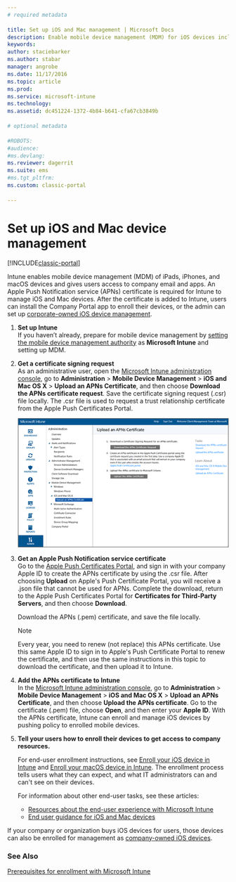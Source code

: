 ```yaml
---
# required metadata

title: Set up iOS and Mac management | Microsoft Docs
description: Enable mobile device management (MDM) for iOS devices including iPads and iPhones as well as Mac OS X devices with Microsoft Intune.
keywords:
author: staciebarker
ms.author: stabar
manager: angrobe
ms.date: 11/17/2016
ms.topic: article
ms.prod:
ms.service: microsoft-intune
ms.technology:
ms.assetid: dc451224-1372-4b84-b641-cfa67cb3849b

# optional metadata

#ROBOTS:
#audience:
#ms.devlang:
ms.reviewer: dagerrit
ms.suite: ems
#ms.tgt_pltfrm:
ms.custom: classic-portal

---
```


# Set up iOS and Mac device management

[!INCLUDE[classic-portal](../includes/classic-portal.md)]

Intune enables mobile device management (MDM) of iPads, iPhones, and macOS devices and gives users access to company email and apps. An Apple Push Notification service (APNs) certificate is required for Intune to manage iOS and Mac devices. After the certificate is added to Intune, users can install the Company Portal app to enroll their devices, or the admin can set up [corporate-owned iOS device management](enroll-corporate-owned-ios-devices-in-microsoft-intune.md).

1.  **Set up Intune**<br>
    If you haven’t already, prepare for mobile device management by  [setting the mobile device management authority](prerequisites-for-enrollment.md#step-2-set-mdm-authority) as **Microsoft Intune** and setting up MDM.

2.  **Get a certificate signing request**<br>
    As an administrative user, open the [Microsoft Intune administration console](http://manage.microsoft.com), go to **Administration** &gt; **Mobile Device Management** &gt; **iOS and Mac OS X** &gt; **Upload an APNs Certificate**, and then choose **Download the APNs certificate request**. Save the certificate signing request (.csr) file locally. The .csr file is used to request a trust relationship certificate from the Apple Push Certificates Portal.

    ![Upload APNs certificate dialog box](../media/Intune-iOS-enrollment-with-apns.png)

3.  **Get an Apple Push Notification service certificate**<br>
    Go to the [Apple Push Certificates Portal](http://go.microsoft.com/fwlink/?LinkId=269844), and sign in with your company Apple ID to create the APNs certificate by using the .csr file. After choosing **Upload** on Apple's Push Certificate Portal, you will receive a .json file that cannot be used for APNs. Complete the download, return to the Apple Push Certificates Portal for **Certificates for Third-Party Servers**, and then choose **Download**.

    Download the APNs (.pem) certificate, and save the file locally.

	> [!NOTE]
	> Every year, you need to renew (not replace) this APNs certificate. Use this same Apple ID to sign in to Apple's Push Certificate Portal to renew the certificate, and then use the same instructions in this topic to download the certificate, and then upload it to Intune.

4.  **Add the APNs certificate to Intune**<br>
    In the [Microsoft Intune administration console](http://manage.microsoft.com), go to **Administration** &gt; **Mobile Device Management** &gt; **iOS and Mac OS X** &gt; **Upload an APNs Certificate**, and then choose **Upload the APNs certificate**. Go to the certificate (.pem) file, choose **Open**, and then enter your **Apple ID**. With the APNs certificate, Intune can enroll and manage iOS devices by pushing policy to enrolled mobile devices.

5.  **Tell your users how to enroll their devices to get access to company resources.**

    For end-user enrollment instructions, see [Enroll your iOS device in Intune](../enduser/enroll-your-device-in-intune-ios.md) and [Enroll your macOS device in Intune](../enduser/enroll-your-device-in-intune-macos.md). The enrollment process tells users what they can expect, and what IT administrators can and can't see on their devices.

	For information about other end-user tasks, see these articles:
    - [Resources about the end-user experience with Microsoft Intune](what-to-tell-your-end-users-about-using-microsoft-intune.md)
    - [End user guidance for iOS and Mac devices](../enduser/using-your-ios-or-macOS-device-with-intune.md)

If your company or organization buys iOS devices for users, those devices can also be enrolled for management as [company-owned iOS devices](enroll-corporate-owned-ios-devices-in-microsoft-intune.md).

### See Also
[Prerequisites for enrollment with Microsoft Intune](prerequisites-for-enrollment.md)
